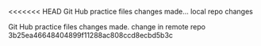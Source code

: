 <<<<<<< HEAD
Git Hub practice files changes made... local repo changes


Git Hub practice files changes made. change in remote repo 3b25ea46648404899f11288ac808ccd8ecbd5b3c
